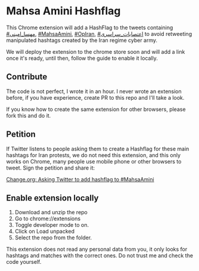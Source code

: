# Mahsa Amini Hashflag

This Chrome extension will add a HashFlag to the tweets containing [#مهسا_امینی](https://twitter.com/hashtag/%D9%85%D9%87%D8%B3%D8%A7_%D8%A7%D9%85%DB%8C%D9%86%DB%8C?src=hashtag_click), [#MahsaAmini](https://twitter.com/search?q=%23MahsaAmini&src=typed_query), [#OpIran](https://twitter.com/hashtag/OpIran?src=hashtag_click), [#اعتصابات_سراسری](https://twitter.com/hashtag/%D8%A7%D8%B9%D8%AA%D8%B5%D8%A7%D8%A8%D8%A7%D8%AA_%D8%B3%D8%B1%D8%A7%D8%B3%D8%B1%DB%8C?src=hashtag_click) to avoid retweeting manipulated hashtags created by the Iran regime cyber army.

We will deploy the extension to the chrome store soon and will add a link once it's ready, until then, follow the guide to enable it locally.

## Contribute

The code is not perfect, I wrote it in an hour. I never wrote an extension before, if you have experience, create PR to this repo and I'll take a look.

If you know how to create the same extension for other browsers, please fork this and do it. 

## Petition

If Twitter listens to people asking them to create a Hashflag for these main hashtags for Iran protests, we do not need this extension, and this only works on Chrome, many people use mobile phone or other browsers to tweet. Sign the petition and share it: 

[Change.org: Asking Twitter to add hashflag to #MahsaAmini](https://www.change.org/p/asking-twitter-to-add-a-hashflag-to-%D9%85%D9%87%D8%B3%D8%A7-%D8%A7%D9%85%DB%8C%D9%86%DB%8C-mahsaamini-and-stop-hijacked-hashtags)

## Enable extension locally

1. Download and unzip the repo
2. Go to chrome://extensions
3. Toggle developer mode to on.
4. Click on Load unpacked
5. Select the repo from the folder. 

This extension does not read any personal data from you, it only looks for hashtags and matches with the correct ones. Do not trust me and check the code yourself.
